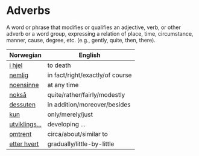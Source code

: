 # Adverbs

A word or phrase that modifies or qualifies an adjective, verb, or other adverb or a word group, expressing a relation of place, time, circumstance, manner, cause, degree, etc. (e.g., gently, quite, then, there).

| Norwegian | English |
| --- | --- |
| [i hjel](https://www.ordnett.no/search?language=no&phrase=i%20hjel) | to death |
| [nemlig](https://www.ordnett.no/search?language=no&phrase=nemlig) | in fact/right/exactly/of course |
| [noensinne](https://www.ordnett.no/search?language=no&phrase=noensinne) | at any time |
| [nokså](https://www.ordnett.no/search?language=no&phrase=nokså) | quite/rather/fairly/modestly |
| [dessuten](https://www.ordnett.no/search?language=no&phrase=dessuten) | in addition/moreover/besides |
| [kun](https://www.ordnett.no/search?language=no&phrase=kun) | only/merely/just |
| [utviklings...](https://www.ordnett.no/search?language=no&phrase=utviklings...) | developing ... |
| [omtrent](https://www.ordnett.no/search?language=no&phrase=omtrent) | circa/about/similar to |
| [etter hvert](https://www.ordnett.no/search?language=no&phrase=etter%20hvert) | gradually/little-by-little |


